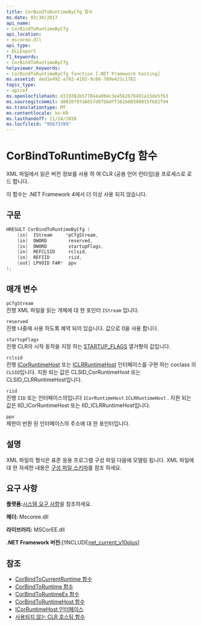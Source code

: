 ```yaml
---
title: CorBindToRuntimeByCfg 함수
ms.date: 03/30/2017
api_name:
- CorBindToRuntimeByCfg
api_location:
- mscoree.dll
api_type:
- DLLExport
f1_keywords:
- CorBindToRuntimeByCfg
helpviewer_keywords:
- CorBindToRuntimeByCfg function [.NET Framework hosting]
ms.assetid: ded1e492-a782-4185-9c66-709e421c1782
topic_type:
- apiref
ms.openlocfilehash: d319382b577844a804c3e4562676491a15de5f63
ms.sourcegitcommit: d8020797a6657d0fbbdff362b80300815f682f94
ms.translationtype: MT
ms.contentlocale: ko-KR
ms.lasthandoff: 11/24/2020
ms.locfileid: "95673789"
---
```

# <a name="corbindtoruntimebycfg-function"></a>CorBindToRuntimeByCfg 함수

XML 파일에서 읽은 버전 정보를 사용 하 여 CLR (공용 언어 런타임)을 프로세스로 로드 합니다.  
  
 이 함수는 .NET Framework 4에서 더 이상 사용 되지 않습니다.  
  
## <a name="syntax"></a>구문  
  
```cpp  
HRESULT CorBindToRuntimeByCfg (  
    [in]  IStream     *pCfgStream,  
    [in]  DWORD        reserved,  
    [in]  DWORD        startupFlags,  
    [in]  REFCLSID     rclsid,  
    [in]  REFIID       riid,
    [out] LPVOID FAR*  ppv  
);  
```  
  
## <a name="parameters"></a>매개 변수  

 `pCfgStream`  
 진행 XML 파일을 읽는 개체에 대 한 포인터 `IStream` 입니다.  
  
 `reserved`  
 진행 나중에 사용 하도록 예약 되어 있습니다. 값으로 0을 사용 합니다.  
  
 `startupFlags`  
 진행 CLR의 시작 동작을 지정 하는 [STARTUP_FLAGS](startup-flags-enumeration.md) 열거형의 값입니다.  
  
 `rclsid`  
 진행 [ICorRuntimeHost](icorruntimehost-interface.md) 또는 [ICLRRuntimeHost](iclrruntimehost-interface.md) 인터페이스를 구현 하는 coclass 의 `CLSID`입니다. 지원 되는 값은 CLSID_CorRuntimeHost 또는 CLSID_CLRRuntimeHost입니다.  
  
 `riid`  
 진행 `IID` 또는 인터페이스의입니다 `ICorRuntimeHost` `ICLRRuntimeHost` . 지원 되는 값은 IID_ICorRuntimeHost 또는 IID_ICLRRuntimeHost입니다.  
  
 `ppv`  
 제한이 반환 된 인터페이스의 주소에 대 한 포인터입니다.  
  
## <a name="remarks"></a>설명  

 XML 파일의 형식은 표준 응용 프로그램 구성 파일 다음에 모델링 됩니다. XML 파일에 대 한 자세한 내용은 [구성 파일 스키마](../../configure-apps/file-schema/index.md)를 참조 하세요.  
  
## <a name="requirements"></a>요구 사항  

 **플랫폼:**[시스템 요구 사항](../../get-started/system-requirements.md)을 참조하세요.  
  
 **헤더:** Mscoree.dll  
  
 **라이브러리:** MSCorEE.dll  
  
 **.NET Framework 버전:**[!INCLUDE[net_current_v10plus](../../../../includes/net-current-v10plus-md.md)]  
  
## <a name="see-also"></a>참조

- [CorBindToCurrentRuntime 함수](corbindtocurrentruntime-function.md)
- [CorBindToRuntime 함수](corbindtoruntime-function.md)
- [CorBindToRuntimeEx 함수](corbindtoruntimeex-function.md)
- [CorBindToRuntimeHost 함수](corbindtoruntimehost-function.md)
- [ICorRuntimeHost 인터페이스](icorruntimehost-interface.md)
- [사용되지 않는 CLR 호스팅 함수](deprecated-clr-hosting-functions.md)
